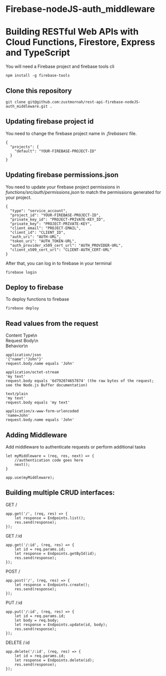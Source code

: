 # Firebase-nodeJS-auth_middleware

# Building RESTful Web APIs with Cloud Functions, Firestore, Express and TypeScript

You will need a Firebase project and firebase tools cli

```
npm install -g firebase-tools
```

## Clone this repository

```
git clone git@github.com:zustmornah/rest-api-firebase-nodeJS-auth_middleware.git .
```

## Updating firebase project id

You need to change the firebase project name in *.firebaserc* file.

```
{
  "projects": {
    "default": "YOUR-FIREBASE-PROJECT-ID"
  }
}
```


## Updating firebase permissions.json

You need to update your firebase project permissions in *functions/src/auth/permissions.json* to match the permissions generated for your project.

```
{
  "type": "service_account",
  "project_id": "YOUR-FIREBASE-PROJECT-ID",
  "private_key_id": "PROJECT-PRIVATE-KEY_ID",
  "private_key": "PROJECT-PRIVATE-KEY",
  "client_email": "PROJECT-EMAIL",
  "client_id": "CLIENT_ID",
  "auth_uri": "AUTH-URL",
  "token_uri": "AUTH_TOKEN-URL",
  "auth_provider_x509_cert_url": "AUTH_PROVIDER-URL",
  "client_x509_cert_url": "CLIENT-AUTH_CERT-URL"
}
```

After that, you can log in to firebase in your terminal 

```
firebase login
```


## Deploy to firebase

To deploy functions to firebase

```
firebase deploy
```

## Read values from the request

Content Type\n	
Request Body\n	
Behavior\n

```
application/json	
'{"name":"John"}'	
request.body.name equals 'John'
```
```
application/octet-stream	
'my text'	
request.body equals '6d792074657874' (the raw bytes of the request; see the Node.js Buffer documentation)
```
```
text/plain	
'my text'	
request.body equals 'my text'
```
```
application/x-www-form-urlencoded	
'name=John'	
request.body.name equals 'John'
```

## Adding Middleware

Add middleware to authenticate requests or perform additional tasks

```
let myMiddleware = (req, res, next) => {
    //authentication code goes here
    next();
}

app.use(myMiddleware);
```

## Building multiple CRUD interfaces:

GET /

```
app.get('/', (req, res) => {
    let response = Endpoints.list();
    res.send(response);
});
```

GET /:id

```
app.get('/:id', (req, res) => {
    let id = req.params.id;
    let response = Endpoints.getById(id);
    res.send(response);
});
```

POST /

```
app.post('/', (req, res) => {
    let response = Endpoints.create();
    res.send(response);
});
```

PUT /:id

```
app.put('/:id', (req, res) => {
    let id = req.params.id;
    let body = req.body;
    let response = Endpoints.update(id, body);
    res.send(response);
});
```

DELETE /:id

```
app.delete('/:id', (req, res) => {
    let id = req.params.id;
    let response = Endpoints.delete(id);
    res.send(response);
});
```